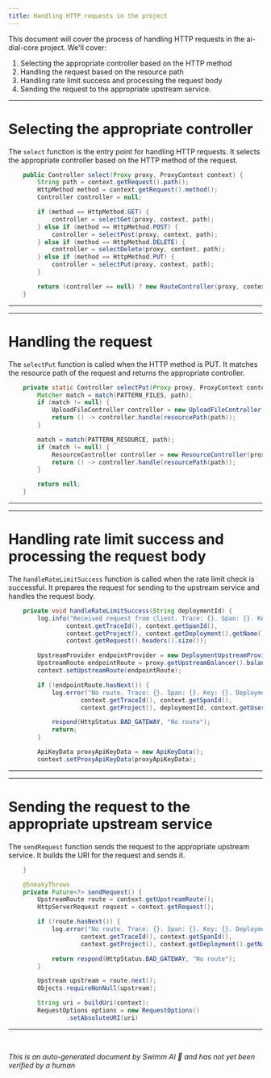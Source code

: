 ```yaml
---
title: Handling HTTP requests in the project
---
```

This document will cover the process of handling HTTP requests in the ai-dial-core project. We'll cover:

1. Selecting the appropriate controller based on the HTTP method
2. Handling the request based on the resource path
3. Handling rate limit success and processing the request body
4. Sending the request to the appropriate upstream service.

<SwmSnippet path="/src/main/java/com/epam/aidial/core/controller/ControllerSelector.java" line="61">

---

# Selecting the appropriate controller

The `select` function is the entry point for handling HTTP requests. It selects the appropriate controller based on the HTTP method of the request.

```java
    public Controller select(Proxy proxy, ProxyContext context) {
        String path = context.getRequest().path();
        HttpMethod method = context.getRequest().method();
        Controller controller = null;

        if (method == HttpMethod.GET) {
            controller = selectGet(proxy, context, path);
        } else if (method == HttpMethod.POST) {
            controller = selectPost(proxy, context, path);
        } else if (method == HttpMethod.DELETE) {
            controller = selectDelete(proxy, context, path);
        } else if (method == HttpMethod.PUT) {
            controller = selectPut(proxy, context, path);
        }

        return (controller == null) ? new RouteController(proxy, context) : controller;
    }
```

---

</SwmSnippet>

<SwmSnippet path="/src/main/java/com/epam/aidial/core/controller/ControllerSelector.java" line="329">

---

# Handling the request

The `selectPut` function is called when the HTTP method is PUT. It matches the resource path of the request and returns the appropriate controller.

```java
    private static Controller selectPut(Proxy proxy, ProxyContext context, String path) {
        Matcher match = match(PATTERN_FILES, path);
        if (match != null) {
            UploadFileController controller = new UploadFileController(proxy, context);
            return () -> controller.handle(resourcePath(path));
        }

        match = match(PATTERN_RESOURCE, path);
        if (match != null) {
            ResourceController controller = new ResourceController(proxy, context, false);
            return () -> controller.handle(resourcePath(path));
        }

        return null;
    }
```

---

</SwmSnippet>

<SwmSnippet path="/src/main/java/com/epam/aidial/core/controller/DeploymentPostController.java" line="109">

---

# Handling rate limit success and processing the request body

The `handleRateLimitSuccess` function is called when the rate limit check is successful. It prepares the request for sending to the upstream service and handles the request body.

```java
    private void handleRateLimitSuccess(String deploymentId) {
        log.info("Received request from client. Trace: {}. Span: {}. Key: {}. Deployment: {}. Headers: {}",
                context.getTraceId(), context.getSpanId(),
                context.getProject(), context.getDeployment().getName(),
                context.getRequest().headers().size());

        UpstreamProvider endpointProvider = new DeploymentUpstreamProvider(context.getDeployment());
        UpstreamRoute endpointRoute = proxy.getUpstreamBalancer().balance(endpointProvider);
        context.setUpstreamRoute(endpointRoute);

        if (!endpointRoute.hasNext()) {
            log.error("No route. Trace: {}. Span: {}. Key: {}. Deployment: {}. User sub: {}",
                    context.getTraceId(), context.getSpanId(),
                    context.getProject(), deploymentId, context.getUserSub());

            respond(HttpStatus.BAD_GATEWAY, "No route");
            return;
        }

        ApiKeyData proxyApiKeyData = new ApiKeyData();
        context.setProxyApiKeyData(proxyApiKeyData);
```

---

</SwmSnippet>

<SwmSnippet path="/src/main/java/com/epam/aidial/core/controller/DeploymentPostController.java" line="163">

---

# Sending the request to the appropriate upstream service

The `sendRequest` function sends the request to the appropriate upstream service. It builds the URI for the request and sends it.

```java
    }

    @SneakyThrows
    private Future<?> sendRequest() {
        UpstreamRoute route = context.getUpstreamRoute();
        HttpServerRequest request = context.getRequest();

        if (!route.hasNext()) {
            log.error("No route. Trace: {}. Span: {}. Key: {}. Deployment: {}. User sub: {}",
                    context.getTraceId(), context.getSpanId(),
                    context.getProject(), context.getDeployment().getName(), context.getUserSub());

            return respond(HttpStatus.BAD_GATEWAY, "No route");
        }

        Upstream upstream = route.next();
        Objects.requireNonNull(upstream);

        String uri = buildUri(context);
        RequestOptions options = new RequestOptions()
                .setAbsoluteURI(uri)
```

---

</SwmSnippet>

&nbsp;

*This is an auto-generated document by Swimm AI 🌊 and has not yet been verified by a human*



